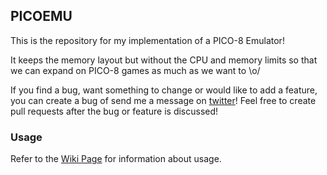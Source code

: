 ## PICOEMU

This is the repository for my implementation of a PICO-8 Emulator!
 
It keeps the memory layout but without the CPU and memory limits so that we can expand on PICO-8 games as much as we want to \o/

If you find a bug, want something to change or would like to add a feature, you can create a bug of send me a message on [twitter](https://twitter.com/MatheusMortatti)! Feel free to create pull requests after the bug or feature is discussed!

### Usage

Refer to the [Wiki Page](https://github.com/mmortatti/pico8-emulator/wiki/Pico8-Emulator-General-Usage) for information about usage.
